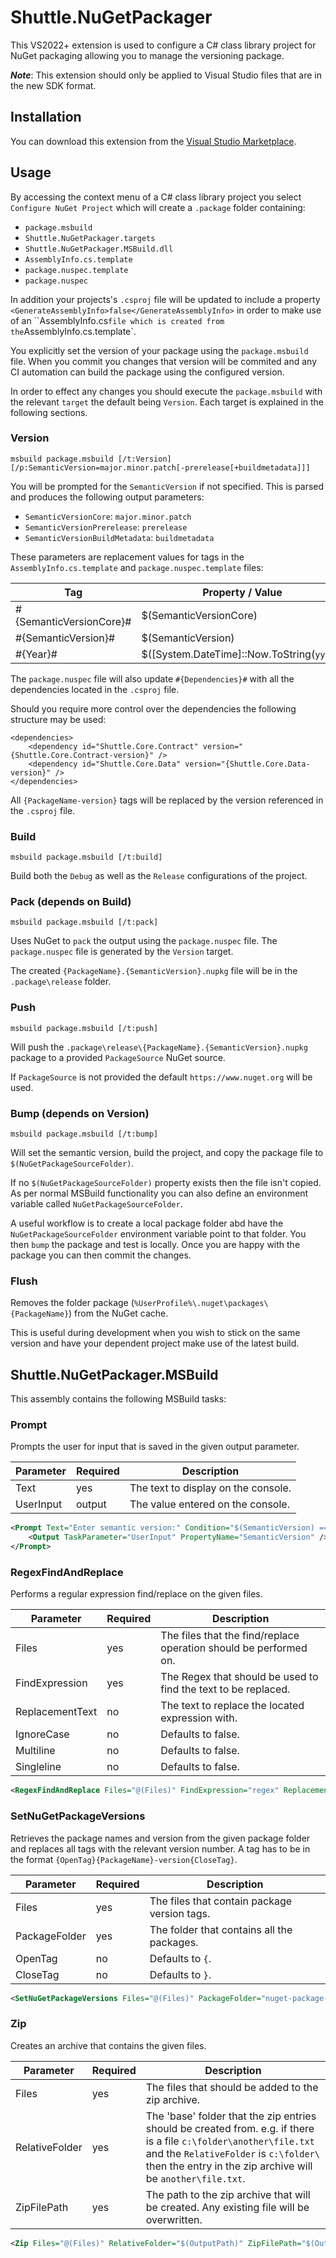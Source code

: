 # Shuttle.NuGetPackager

This VS2022+ extension is used to configure a C# class library project for NuGet packaging allowing you to manage the versioning package.

***Note***: This extension should only be applied to Visual Studio files that are in the new SDK format.

## Installation

You can download this extension from the [Visual Studio Marketplace](https://marketplace.visualstudio.com/items?itemName=Shuttle.NuGetPackager).

## Usage

By accessing the context menu of a C# class library project you select `Configure NuGet Project` which will create a `.package` folder containing:

- `package.msbuild`
- `Shuttle.NuGetPackager.targets`
- `Shuttle.NuGetPackager.MSBuild.dll`
- `AssemblyInfo.cs.template`
- `package.nuspec.template`
- `package.nuspec`

In addition your projects's `.csproj` file will be updated to include a property `<GenerateAssemblyInfo>false</GenerateAssemblyInfo>` in order to make use of an ``AssemblyInfo.cs` file which is created from the `AssemblyInfo.cs.template`.

You explicitly set the version of your package using the `package.msbuild` file.  When you commit you changes that version will be commited and any CI automation can build the package using the configured version.

In order to effect any changes you should execute the `package.msbuild` with the relevant `target` the default being `Version`.  Each target is explained in the following sections.

### Version

```
msbuild package.msbuild [/t:Version] [/p:SemanticVersion=major.minor.patch[-prerelease[+buildmetadata]]]
```

You will be prompted for the `SemanticVersion` if not specified.  This is parsed and produces the following output parameters:

- `SemanticVersionCore`: `major.minor.patch`
- `SemanticVersionPrerelease`: `prerelease`
- `SemanticVersionBuildMetadata`: `buildmetadata`

These parameters are replacement values for tags in the `AssemblyInfo.cs.template` and `package.nuspec.template` files:

| Tag | Property / Value |
| --- | --- |
| #{SemanticVersionCore}# | $(SemanticVersionCore) |
| #{SemanticVersion}# | $(SemanticVersion) |
| #{Year}# | $([System.DateTime]::Now.ToString(`yyyy`)) |

The `package.nuspec` file will also update `#{Dependencies}#` with all the dependencies located in the `.csproj` file.

Should you require more control over the dependencies the following structure may be used:

```
<dependencies>
	<dependency id="Shuttle.Core.Contract" version="{Shuttle.Core.Contract-version}" />
	<dependency id="Shuttle.Core.Data" version="{Shuttle.Core.Data-version}" />
</dependencies>
```

All `{PackageName-version}` tags will be replaced by the version referenced in the `.csproj` file.

### Build

```
msbuild package.msbuild [/t:build]
```

Build both the `Debug` as well as the `Release` configurations of the project.

### Pack (depends on Build)

```
msbuild package.msbuild [/t:pack]
```

Uses NuGet to `pack` the output using the `package.nuspec` file.  The `package.nuspec` file is generated by the `Version` target. 

The created `{PackageName}.{SemanticVersion}.nupkg` file will be in the `.package\release` folder.

### Push

```
msbuild package.msbuild [/t:push]
```

Will push the `.package\release\{PackageName}.{SemanticVersion}.nupkg` package to a provided `PackageSource` NuGet source.

If `PackageSource` is not provided the default `https://www.nuget.org` will be used.

### Bump (depends on Version)

```
msbuild package.msbuild [/t:bump] 
```

Will set the semantic version, build the project, and copy the package file to `$(NuGetPackageSourceFolder)`.

If no `$(NuGetPackageSourceFolder)` property exists then the file isn't copied.  As per normal MSBuild functionality you can also define an environment variable called `NuGetPackageSourceFolder`.

A useful workflow is to create a local package folder abd have the `NuGetPackageSourceFolder` environment variable point to that folder.  You then `bump` the package and test is locally.  Once you are happy with the package you can then commit the changes.

### Flush

Removes the folder package (`%UserProfile%\.nuget\packages\{PackageName}`) from the NuGet cache.

This is useful during development when you wish to stick on the same version and have your dependent project make use of the latest build.

## Shuttle.NuGetPackager.MSBuild

This assembly contains the following MSBuild tasks:

### Prompt

Prompts the user for input that is saved in the given output parameter.

| Parameter | Required | Description |
| --- | --- | --- |
| Text | yes | The text to display on the console. |
| UserInput | output | The value entered on the console. |

``` xml
<Prompt Text="Enter semantic version:" Condition="$(SemanticVersion) == ''">
	<Output TaskParameter="UserInput" PropertyName="SemanticVersion" />
</Prompt>
```

### RegexFindAndReplace

Performs a regular expression find/replace on the given files.

| Parameter | Required | Description |
| --- | --- | --- |
| Files | yes | The files that the find/replace operation should be performed on. |
| FindExpression | yes | The Regex that should be used to find the text to be replaced. |
| ReplacementText | no | The text to replace the located expression with. |
| IgnoreCase | no | Defaults to false. |
| Multiline | no | Defaults to false. |
| Singleline | no | Defaults to false. |

``` xml
<RegexFindAndReplace Files="@(Files)" FindExpression="regex" ReplacementText="new-text" />
```

### SetNuGetPackageVersions

Retrieves the package names and version from the given package folder and replaces all tags with the relevant version number. A tag has to be in the format `{OpenTag}{PackageName}-version{CloseTag}`.

| Parameter | Required | Description |
| --- | --- | --- |
| Files | yes | The files that contain package version tags. |
| PackageFolder | yes | The folder that contains all the packages. |
| OpenTag | no | Defaults to `{`. |
| CloseTag | no | Defaults to `}`. |

``` xml
<SetNuGetPackageVersions Files="@(Files)" PackageFolder="nuget-package-folder" />
```

### Zip

Creates an archive that contains the given files.

| Parameter | Required | Description |
| --- | --- | --- |
| Files | yes | The files that should be added to the zip archive. |
| RelativeFolder | yes | The 'base' folder that the zip entries should be created from.  e.g. if there is a file `c:\folder\another\file.txt` and the `RelativeFolder` is `c:\folder\` then the entry in the zip archive will be `another\file.txt`.	 |
| ZipFilePath | yes | The path to the zip archive that will be created.  Any existing file will be overwritten. |

``` xml
<Zip Files="@(Files)" RelativeFolder="$(OutputPath)" ZipFilePath="$(OutputPath).zip" />
```
